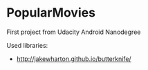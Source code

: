 # PopularMovies

First project from Udacity Android Nanodegree

Used libraries:
 * http://jakewharton.github.io/butterknife/

